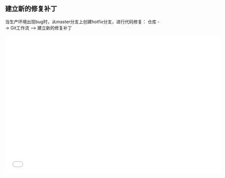 ## 建立新的修复补丁

当生产环境出现bug时，从master分支上创建hotfix分支，进行代码修复：
仓库 --> Git工作流 --> 建立新的修复补丁

<iframe height=450 width=700 src="./../../video/sourcetree/newhotfix.mp4" frameborder=0 allowfullscreen></iframe>
